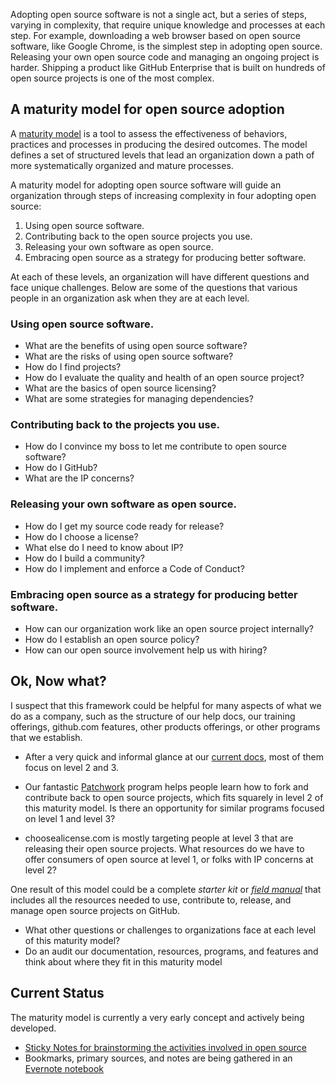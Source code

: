 Adopting open source software is not a single act, but a series of steps, varying in complexity, that require unique knowledge and processes at each step. For example, downloading a web browser based on open source software, like Google Chrome, is the simplest step in adopting open source. Releasing your own open source code and managing an ongoing project is harder. Shipping a product like GitHub Enterprise that is built on hundreds of open source projects is one of the most complex.

## A maturity model for open source adoption

A [maturity model](http://martinfowler.com/bliki/MaturityModel.html) is a tool to assess the effectiveness of behaviors, practices and processes in producing the desired outcomes. The model defines a set of structured levels that lead an organization down a path of more systematically organized and mature processes.

A maturity model for adopting open source software will guide an organization through steps of increasing complexity in four adopting open source:

1. Using open source software.
2. Contributing back to the open source projects you use.
3. Releasing your own software as open source.
4. Embracing open source as a strategy for producing better software.

At each of these levels, an organization will have different questions and face unique challenges. Below are some of the questions that various people in an organization ask when they are at each level.

### Using open source software.

- What are the benefits of using open source software?
- What are the risks of using open source software?
- How do I find projects?
- How do I evaluate the quality and health of an open source project?
- What are the basics of open source licensing?
- What are some strategies for managing dependencies?

### Contributing back to the projects you use.

- How do I convince my boss to let me contribute to open source software?
- How do I GitHub?
- What are the IP concerns?

### Releasing your own software as open source.

- How do I get my source code ready for release?
- How do I choose a license?
- What else do I need to know about IP?
- How do I build a community?
- How do I implement and enforce a Code of Conduct?

### Embracing open source as a strategy for producing better software.

- How can our organization work like an open source project internally?
- How do I establish an open source policy?
- How can our open source involvement help us with hiring?

## Ok, Now what?

I suspect that this framework could be helpful for many aspects of what we do as a company, such as the structure of our help docs, our training offerings, github.com features, other products offerings, or other programs that we establish.

- After a very quick and informal glance at our [current docs](https://gist.github.com/bkeepers/0b7fbbb19a7ec4b4c9f7), most of them focus on level 2 and 3.

- Our fantastic [Patchwork](https://github.com/github/patchwork) program helps people learn how to fork and contribute back to open source projects, which fits squarely in level 2 of this maturity model. Is there an opportunity for similar programs focused on level 1 and level 3?

- choosealicense.com is mostly targeting people at level 3 that are releasing their open source projects. What resources do we have to offer consumers of open source at level 1, or folks with IP concerns at level 2?

One result of this model could be a complete _starter kit_ or [_field manual_](https://github.com/github/open-source/issues/94) that includes all the resources needed to use, contribute to, release, and manage open source projects on GitHub.

- What other questions or challenges to organizations face at each level of this maturity model?
- Do an audit our documentation, resources, programs, and features and think about where they fit in this maturity model

## Current Status

The maturity model is currently a very early concept and actively being developed.

* [Sticky Notes for brainstorming the activities involved in open source](https://stickies.io/boards/564eda3fefefba0b2fe8a072#1)
* Bookmarks, primary sources, and notes are being gathered in an [Evernote notebook](https://www.evernote.com/pub/bkeepers/maturitymodel)
